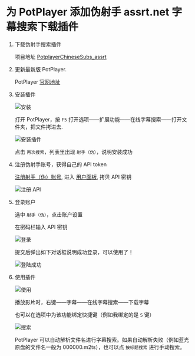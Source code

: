 # 为 PotPlayer 添加伪射手 assrt.net 字幕搜索下载插件

1. 下载伪射手搜索插件

    项目地址 [PotplayerChineseSubs_assrt](https://github.com/Exhen/PotplayerChineseSubs_assrt)

2. 更新最新版 PotPlayer.

    PotPlayer [官网地址](https://potplayer.daum.net/)

3. 安装插件

    ![安装](https://upload-images.jianshu.io/upload_images/22942041-56156dbb1b54c717.jpg?imageMogr2/auto-orient/strip%7CimageView2/2/w/1240)

    打开 PotPlayer，按 `F5` 打开选项——扩展功能——在线字幕搜索——打开文件夹，把文件拷进去.

    ![安装插件](https://upload-images.jianshu.io/upload_images/22942041-0ef44b961b005b09.png?imageMogr2/auto-orient/strip%7CimageView2/2/w/1240)

    点击 `再次搜索`，列表里出现 `射手（伪）`，说明安装成功

4. 注册伪射手账号，获得自己的 API token

    [注册射手（伪）账号](https://secure.assrt.net/user/register.xml), 进入 [用户面板](https://secure.assrt.net/usercp.php), 拷贝 API 密钥

    ![注册 API](https://upload-images.jianshu.io/upload_images/22942041-dd0f60d512a69041.png?imageMogr2/auto-orient/strip%7CimageView2/2/w/1240)

5. 登录账户

    选中 `射手（伪）`，点击账户设置

    在密码栏输入 API 密钥

    ![登录](https://upload-images.jianshu.io/upload_images/22942041-097cfba309fde241.png?imageMogr2/auto-orient/strip%7CimageView2/2/w/1240)

    提交后弹出如下对话框说明成功登录，可以使用了！

    ![登陆成功](https://upload-images.jianshu.io/upload_images/22942041-d3f6c50d023ac7ef.png?imageMogr2/auto-orient/strip%7CimageView2/2/w/1240)

6. 使用插件

    ![使用](https://upload-images.jianshu.io/upload_images/22942041-bb2618017179125b.jpg?imageMogr2/auto-orient/strip%7CimageView2/2/w/1240)

    播放影片时，右键——字幕——在线字幕搜索——下载字幕

    也可以在选项中为该功能绑定快捷键（例如我绑定的是 `S` 键）

    ![搜索](https://upload-images.jianshu.io/upload_images/22942041-7aa7130169168cb7.jpg?imageMogr2/auto-orient/strip%7CimageView2/2/w/1240)

    PotPlayer 可以自动解析文件名进行字幕搜索。如果自动解析失败（例如蓝光原盘的文件名一般为 000000.m2ts），也可以点 `按标题搜索` 进行手动搜索。
